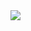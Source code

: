 <!--
**dtrongphuc/dtrongphuc** is a ✨ _special_ ✨ repository because its `README.md` (this file) appears on your GitHub profile.
!-->



<a href="https://github.com/anuraghazra/github-readme-stats">
  <img align="center" src="https://readme-stats-dtrongphuc.vercel.app/api/wakatime?username=dtrongphuc&layout=compact" />
</a>

<!-- [![wakatime](https://wakatime.com/badge/user/19f37c26-4c85-41ed-98e4-55318600a1cf.svg)](https://wakatime.com/@19f37c26-4c85-41ed-98e4-55318600a1cf) -->
